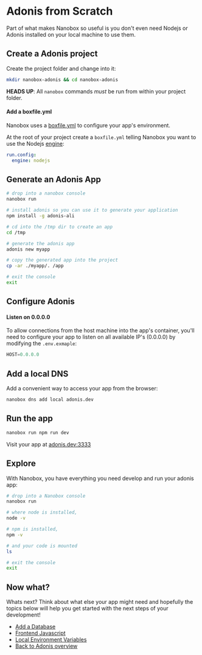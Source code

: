 # Adonis from Scratch
Part of what makes Nanobox so useful is you don't even need Nodejs or Adonis installed on your local machine to use them.

## Create a Adonis project
Create the project folder and change into it:

```bash
mkdir nanobox-adonis && cd nanobox-adonis
```

**HEADS UP**: All `nanobox` commands *must* be run from within your project folder.

#### Add a boxfile.yml
Nanobox uses a <a href="https://docs.nanobox.io/boxfile/" target="\_blank">boxfile.yml</a> to configure your app's environment.

At the root of your project create a `boxfile.yml` telling Nanobox you want to use the Nodejs <a href="https://docs.nanobox.io/engines/" target="\_blank">engine</a>:

```yaml
run.config:
  engine: nodejs
```

## Generate an Adonis App

```bash
# drop into a nanobox console
nanobox run

# install adonis so you can use it to generate your application
npm install -g adonis-ali

# cd into the /tmp dir to create an app
cd /tmp

# generate the adonis app
adonis new myapp

# copy the generated app into the project
cp -ar ./myapp/. /app

# exit the console
exit
```

## Configure Adonis

#### Listen on 0.0.0.0
To allow connections from the host machine into the app's container, you'll need to configure your app to listen on all available IP's (0.0.0.0) by modifying the `.env.exmaple`:

```javascript
HOST=0.0.0.0
```

## Add a local DNS
Add a convenient way to access your app from the browser:

```bash
nanobox dns add local adonis.dev
```

## Run the app

```bash
nanobox run npm run dev
```

Visit your app at <a href="http://adonis.dev:3333" target="\_blank">adonis.dev:3333</a>

## Explore
With Nanobox, you have everything you need develop and run your adonis app:

```bash
# drop into a Nanobox console
nanobox run

# where node is installed,
node -v

# npm is installed,
npm -v

# and your code is mounted
ls

# exit the console
exit
```

## Now what?
Whats next? Think about what else your app might need and hopefully the topics below will help you get started with the next steps of your development!

* [Add a Database](/nodejs/adonis/add-a-database)
* [Frontend Javascript](/nodejs/adonis/frontend-javascript)
* [Local Environment Variables](/nodejs/adonis/local-evars)
* [Back to Adonis overview](/nodejs/adonis)
